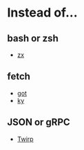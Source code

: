 # Instead of...

## bash or zsh

- [zx](https://github.com/google/zx)

## fetch

- [got](https://github.com/sindresorhus/got)
- [ky](https://github.com/sindresorhus/ky-universal)

## JSON or gRPC

- [Twirp](https://blog.twitch.tv/en/2018/01/16/twirp-a-sweet-new-rpc-framework-for-go-5f2febbf35f/)
